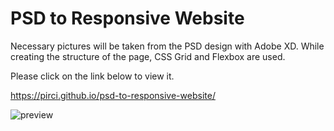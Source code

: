 # PSD to Responsive Website

Necessary pictures will be taken from the PSD design with Adobe XD.
While creating the structure of the page, CSS Grid and Flexbox are used.

Please click on the link below to view it.


https://pirci.github.io/psd-to-responsive-website/

![preview](https://user-images.githubusercontent.com/43238947/112647653-099d6980-8e49-11eb-94cb-3acb66256e5e.jpg)

 
